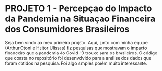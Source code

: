 # PROJETO 1 - Percepçao do Impacto da Pandemia na Situaçao Financeira dos Consumidores Brasileiros

Seja bem vindo ao meu primeiro projeto. Aqui, junto com minha equipe (Arthur Otoni e Heitor Ulisses) fiz pesquisas que mostravam o impacto financeiro que a pandemia do Covid-19 trouxe para os brasileiros. O código que consta no repositório foi desenvolvido para a análise dos dados que foram obtidos na pesquisa. Foi algo simples porém muito interessante.
